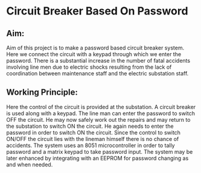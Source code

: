 # Circuit Breaker Based On Password
## Aim:
Aim of this project is to make a password based circuit breaker system. Here we connect the circuit with a keypad through which we enter the password. There is a substantial increase in the number of fatal accidents involving line men due to electric shocks resulting from the lack of coordination between maintenance staff and the electric substation staff.

## Working Principle:
Here the control of the circuit is provided at the substation. A circuit breaker is used along with a keypad. The line man can enter the password to switch OFF the circuit.
He may now safely work out the repairs and may return to the substation to switch ON the circuit.
He again needs to enter the password in order to switch ON the circuit.
Since the control to switch ON/OFF the circuit lies with the lineman himself there is no chance of accidents. The system uses an 8051 microcontroller in order to tally password and a matrix keypad to take password input.
The system may be later enhanced by integrating with an EEPROM for password changing as and when needed.


 
